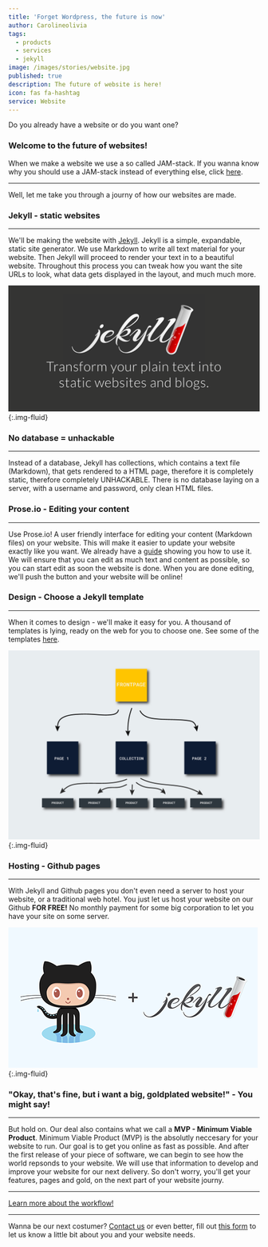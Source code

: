 ```yaml
---
title: 'Forget Wordpress, the future is now'
author: Carolineolivia
tags:
  - products
  - services
  - jekyll
image: /images/stories/website.jpg
published: true
description: The future of website is here!
icon: fas fa-hashtag
service: Website
---
```


Do you already have a website or do you want one?

### Welcome to the future of websites!

When we make a website we use a so called JAM-stack. If you wanna know why you should use a JAM-stack instead of everything else, click [here](/anything/we-re-jammin/).


---

Well, let me take you through a journy of how our websites are made.

### Jekyll - static websites

---

We'll be making the website with [Jekyll](https://jekyllrb.com). Jekyll is a simple, expandable, static site generator. We use Markdown to write all text material for your website. Then Jekyll will proceed to render your text in to a beautiful website. Throughout this process you can tweak how you want the site URLs to look, what data gets displayed in the layout, and much much more.

![Website](/images/stories/jekyll-og.png "Jekyll"){:.img-fluid}

### No database = unhackable

---

Instead of a database, Jekyll has collections, which contains a text file (Markdown), that gets rendered to a HTML page, therefore it is completely static, therefore completely UNHACKABLE. There is no database laying on a server, with a username and password, only clean HTML files.

### Prose.io - Editing your content

---

Use Prose.io! A user friendly interface for editing your content (Markdown files) on your website. This will make it easier to update your website exactly like you want. We already have a [guide](/anything/use-prose/) showing you how to use it. We will ensure that you can edit as much text and content as possible, so you can start edit as soon the website is done. When you are done editing, we'll push the button and your website will be online!

### Design - Choose a Jekyll template

---

When it comes to design - we'll make it easy for you. A thousand of templates is lying, ready on the web for you to choose one. See some of the templates [here](https://jekyllthemes.io/).

![Website](/images/stories/info-graphic-website.png "Our website flow"){:.img-fluid}


### Hosting - Github pages

---

With Jekyll and Github pages you don't even need a server to host your website, or a traditional web hotel. You just let us host your website on our Github **FOR FREE!** No monthly payment for some big corporation to let you have your site on some server.

![Website](/images/stories/jekyll_ghpages.png "Jekyll + GHpages"){:.img-fluid}

### "Okay, that's fine, but i want a big, goldplated website!" - You might say!

---

But hold on. Our deal also contains what we call a **MVP - Minimum Viable Product**.
Minimum Viable Product (MVP) is the absolutly neccesary for your website to run. Our goal is to get you online as fast as possible. And after the first release of your piece of software, we can begin to see how the world repsonds to your website. We will use that information to develop and improve your website for our next delivery. So don't worry, you'll get your features, pages and gold, on the next part of your website journy.

---

[Learn more about the workflow!](/flow/)

---

Wanna be our next costumer? [Contact us](/callme/) or even better, fill out [this form](/website-form/) to let us know a little bit about you and your website needs.
